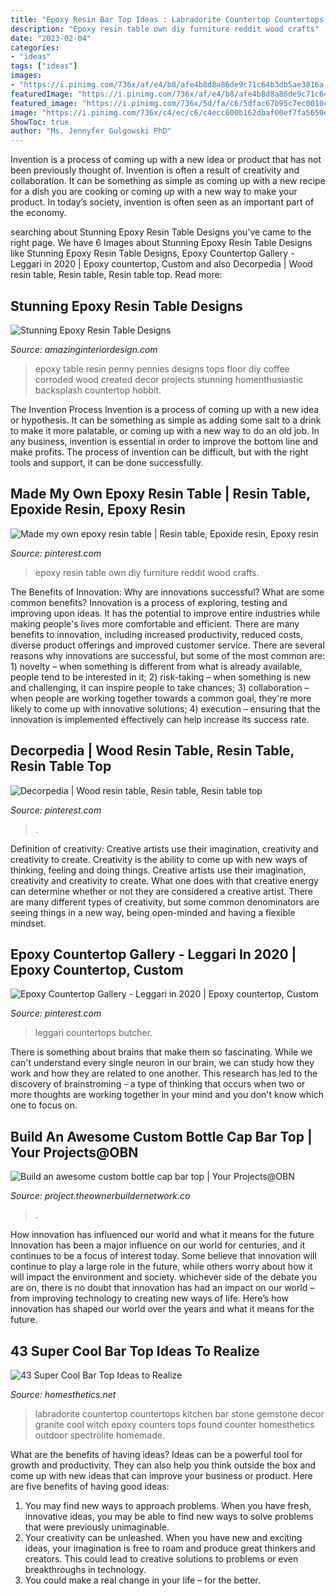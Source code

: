```yaml
---
title: "Epoxy Resin Bar Top Ideas : Labradorite Countertop Countertops Kitchen Bar Stone Gemstone Decor Granite Cool Witch Epoxy Counters Tops Found Counter Homesthetics Outdoor Spectrolite Homemade"
description: "Epoxy resin table own diy furniture reddit wood crafts"
date: "2023-02-04"
categories:
- "ideas"
tags: ["ideas"]
images:
- "https://i.pinimg.com/736x/af/e4/b8/afe4b8d8a86de9c71c64b3db5ae3816a.jpg"
featuredImage: "https://i.pinimg.com/736x/af/e4/b8/afe4b8d8a86de9c71c64b3db5ae3816a.jpg"
featured_image: "https://i.pinimg.com/736x/5d/fa/c6/5dfac67b95c7ec0010cd64eb2c1b94ad.jpg"
image: "https://i.pinimg.com/736x/c4/ec/c6/c4ecc600b162dbaf00ef7fa5650e3a07.jpg"
ShowToc: true
author: "Ms. Jennyfer Gulgowski PhD"
---
```



Invention is a process of coming up with a new idea or product that has not been previously thought of. Invention is often a result of creativity and collaboration. It can be something as simple as coming up with a new recipe for a dish you are cooking or coming up with a new way to make your product. In today’s society, invention is often seen as an important part of the economy.

	

		
searching about Stunning Epoxy Resin Table Designs you've came to the right page. We have 6 Images about Stunning Epoxy Resin Table Designs like Stunning Epoxy Resin Table Designs, Epoxy Countertop Gallery - Leggari in 2020 | Epoxy countertop, Custom and also Decorpedia | Wood resin table, Resin table, Resin table top. Read more:
		
    
## Stunning Epoxy Resin Table Designs

<img loading=lazy src="http://www.amazinginteriordesign.com/wp-content/uploads/2019/05/3-8-769x1024.jpg" onerror="this.onerror=null;this.src='https://tse4.mm.bing.net/th?id=OIP.6P9UXZQGcs81BiD92VS8ggHaJ3&amp;pid=15.1';" alt="Stunning Epoxy Resin Table Designs">

_Source: amazinginteriordesign.com_

>epoxy table resin penny pennies designs tops floor diy coffee corroded wood created decor projects stunning homenthusiastic backsplash countertop hobbit. 

	

The Invention Process
Invention is a process of coming up with a new idea or hypothesis. It can be something as simple as adding some salt to a drink to make it more palatable, or coming up with a new way to do an old job. In any business, invention is essential in order to improve the bottom line and make profits. The process of invention can be difficult, but with the right tools and support, it can be done successfully.

    
## Made My Own Epoxy Resin Table | Resin Table, Epoxide Resin, Epoxy Resin

<img loading=lazy src="https://i.pinimg.com/736x/c4/ec/c6/c4ecc600b162dbaf00ef7fa5650e3a07.jpg" onerror="this.onerror=null;this.src='https://tse2.mm.bing.net/th?id=OIP.jS54RGWXYFDUAYObJCUkowHaFj&amp;pid=15.1';" alt="Made my own epoxy resin table | Resin table, Epoxide resin, Epoxy resin">

_Source: pinterest.com_

>epoxy resin table own diy furniture reddit wood crafts. 

	

The Benefits of Innovation: Why are innovations successful? What are some common benefits?
Innovation is a process of exploring, testing and improving upon ideas. It has the potential to improve entire industries while making people's lives more comfortable and efficient. There are many benefits to innovation, including increased productivity, reduced costs, diverse product offerings and improved customer service.
There are several reasons why innovations are successful, but some of the most common are: 1) novelty – when something is different from what is already available, people tend to be interested in it; 2) risk-taking – when something is new and challenging, it can inspire people to take chances; 3) collaboration – when people are working together towards a common goal, they're more likely to come up with innovative solutions; 4) execution – ensuring that the innovation is implemented effectively can help increase its success rate.

    
## Decorpedia | Wood Resin Table, Resin Table, Resin Table Top

<img loading=lazy src="https://i.pinimg.com/736x/af/e4/b8/afe4b8d8a86de9c71c64b3db5ae3816a.jpg" onerror="this.onerror=null;this.src='https://tse3.mm.bing.net/th?id=OIP.GTL6DhFmHHNYj-htNs4RZAHaHb&amp;pid=15.1';" alt="Decorpedia | Wood resin table, Resin table, Resin table top">

_Source: pinterest.com_

>. 

	

Definition of creativity: Creative artists use their imagination, creativity and creativity to create.
Creativity is the ability to come up with new ways of thinking, feeling and doing things. Creative artists use their imagination, creativity and creativity to create. What one does with that creative energy can determine whether or not they are considered a creative artist. There are many different types of creativity, but some common denominators are seeing things in a new way, being open-minded and having a flexible mindset.

    
## Epoxy Countertop Gallery - Leggari In 2020 | Epoxy Countertop, Custom

<img loading=lazy src="https://i.pinimg.com/736x/5d/fa/c6/5dfac67b95c7ec0010cd64eb2c1b94ad.jpg" onerror="this.onerror=null;this.src='https://tse1.mm.bing.net/th?id=OIP.0oQX3GquBsmhP2cPYB6v6QHaHC&amp;pid=15.1';" alt="Epoxy Countertop Gallery - Leggari in 2020 | Epoxy countertop, Custom">

_Source: pinterest.com_

>leggari countertops butcher. 

	

There is something about brains that make them so fascinating. While we can't understand every single neuron in our brain, we can study how they work and how they are related to one another. This research has led to the discovery of brainstroming - a type of thinking that occurs when two or more thoughts are working together in your mind and you don't know which one to focus on.

    
## Build An Awesome Custom Bottle Cap Bar Top | Your Projects@OBN

<img loading=lazy src="https://project.theownerbuildernetwork.co/files/2016/11/Bottle-Cap-Bar-Top-07.jpg" onerror="this.onerror=null;this.src='https://tse4.mm.bing.net/th?id=OIP.TJnSmFZae8IREAFWkd6gwAHaJ3&amp;pid=15.1';" alt="Build an awesome custom bottle cap bar top | Your Projects@OBN">

_Source: project.theownerbuildernetwork.co_

>. 

	

How innovation has influenced our world and what it means for the future
Innovation has been a major influence on our world for centuries, and it continues to be a focus of interest today. Some believe that innovation will continue to play a large role in the future, while others worry about how it will impact the environment and society. whichever side of the debate you are on, there is no doubt that innovation has had an impact on our world – from improving technology to creating new ways of life. Here’s how innovation has shaped our world over the years and what it means for the future.

    
## 43 Super Cool Bar Top Ideas To Realize

<img loading=lazy src="http://cdn.homesthetics.net/wp-content/uploads/2017/05/b3a105b09fea6f2ff88536be5e6fa30b.jpg" onerror="this.onerror=null;this.src='https://tse1.mm.bing.net/th?id=OIP._pup954d86qsVkB_-Xjj5gHaHa&amp;pid=15.1';" alt="43 Super Cool Bar Top Ideas to Realize">

_Source: homesthetics.net_

>labradorite countertop countertops kitchen bar stone gemstone decor granite cool witch epoxy counters tops found counter homesthetics outdoor spectrolite homemade. 

	

What are the benefits of having ideas?
Ideas can be a powerful tool for growth and productivity. They can also help you think outside the box and come up with new ideas that can improve your business or product. Here are five benefits of having good ideas: 
1. You may find new ways to approach problems. When you have fresh, innovative ideas, you may be able to find new ways to solve problems that were previously unimaginable. 
2. Your creativity can be unleashed. When you have new and exciting ideas, your imagination is free to roam and produce great thinkers and creators. This could lead to creative solutions to problems or even breakthroughs in technology. 
3. You could make a real change in your life – for the better.


